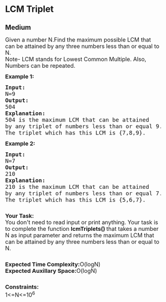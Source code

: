 # LCM Triplet
## Medium
<div class="problems_problem_content__Xm_eO"><p><span style="font-size:18px">Given a number&nbsp;N.Find the maximum possible LCM that can be attained by&nbsp;any three numbers less than or equal to N.<br>
Note- LCM stands for Lowest Common Multiple. Also, Numbers can be repeated.</span></p>

<p><strong><span style="font-size:18px">Example 1:</span></strong></p>

<pre><span style="font-size:18px"><strong>Input:</strong>
N=9
<strong>Output:</strong>
504
<strong>Explanation:</strong>
504 is the maximum LCM that can be attained
by any triplet of numbers less than or equal 9.
The triplet which has this LCM is {7,8,9}.</span></pre>

<p><strong><span style="font-size:18px">Example 2:</span></strong></p>

<pre><span style="font-size:18px"><strong>Input:</strong>
N=7
<strong>Output:</strong>
210
<strong>Explanation:</strong>
210 is the maximum LCM that can be attained
by any triplet of numbers less than or equal 7.
The triplet which has this LCM is {5,6,7}.</span></pre>

<p><br>
<span style="font-size:18px"><strong>Your Task:</strong><br>
You don't need to read input or print anything. Your task is to complete the function <strong>lcmTriplets() </strong>that takes a number N as input parameter and returns the maximum LCM that can be attained by any three numbers less than or equal to N.</span></p>

<p><br>
<span style="font-size:18px"><strong>Expected Time Complexity:</strong>O(logN)<br>
<strong>Expected Auxillary Space:</strong>O(logN)</span></p>

<p><br>
<span style="font-size:18px"><strong>Constraints:</strong><br>
1&lt;=N&lt;=10<sup>6</sup>&nbsp;</span></p>
</div>